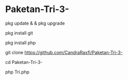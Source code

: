 # Paketan-Tri-3-

pkg update & & pkg upgrade

pkg install git

pkg install php

git clone https://github.com/CandraRaxfi/Paketan-Tri-3-

cd Paketan-Tri-3-

php Tri.php
